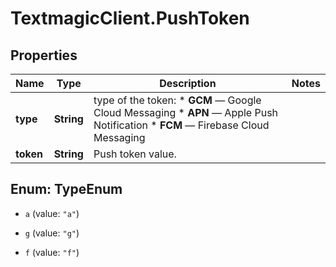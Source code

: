# TextmagicClient.PushToken

## Properties
Name | Type | Description | Notes
------------ | ------------- | ------------- | -------------
**type** | **String** | type of the token: * **GCM** — Google Cloud Messaging * **APN** — Apple Push Notification * **FCM** — Firebase Cloud Messaging  | 
**token** | **String** | Push token value. | 


<a name="TypeEnum"></a>
## Enum: TypeEnum


* `a` (value: `"a"`)

* `g` (value: `"g"`)

* `f` (value: `"f"`)




